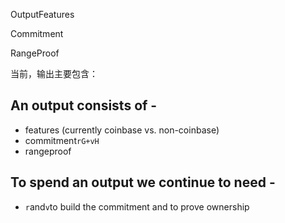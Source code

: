 OutputFeatures

Commitment

RangeProof

当前，输出主要包含：

## An output consists of -

* features \(currently coinbase vs. non-coinbase\)
* commitment`rG+vH`
* rangeproof

## To spend an output we continue to need -

* `r`and`v`to build the commitment and to prove ownership



